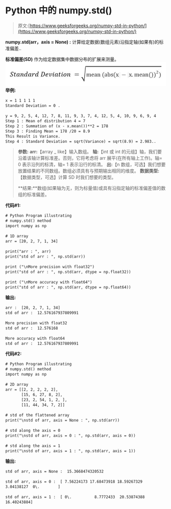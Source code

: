 # Python 中的 numpy.std()

> 原文:[https://www.geeksforgeeks.org/numpy-std-in-python/](https://www.geeksforgeeks.org/numpy-std-in-python/)

**numpy.std(arr，axis = None) :** 计算给定数据(数组元素)沿指定轴(如果有)的标准偏差..

**标准偏差(SD)** 作为给定数据集中数据分布的扩展来测量。
![](img/4a0d323535121aea9e67d9d58ee5e4f7.png)
**举例:**

```
x = 1 1 1 1 1 
Standard Deviation = 0 . 

y = 9, 2, 5, 4, 12, 7, 8, 11, 9, 3, 7, 4, 12, 5, 4, 10, 9, 6, 9, 4 
Step 1 : Mean of distribution 4 = 7
Step 2 : Summation of (x - x.mean())**2 = 178
Step 3 : Finding Mean = 178 /20 = 8.9 
This Result is Variance.
Step 4 : Standard Deviation = sqrt(Variance) = sqrt(8.9) = 2.983..

```

> **参数:**
> **arr:**【array _ like】输入数组。
> **轴:**【int 或 int 的元组】轴，我们要沿着该轴计算标准差。否则，它将考虑将 arr 展平(在所有轴上工作)。轴= 0 表示沿列的标清，轴= 1 表示沿行的标清。
> **出:**【n 数组，可选】我们想要放置结果的不同数组。数组必须具有与预期输出相同的维度。
> **数据类型:**【数据类型，可选】计算 SD 时我们想要的类型。
> 
> **结果:**数组(如果轴为无，则为标量值)或具有沿指定轴的标准偏差值的数组的标准偏差。

**代码#1:**

```
# Python Program illustrating 
# numpy.std() method 
import numpy as np

# 1D array 
arr = [20, 2, 7, 1, 34]

print("arr : ", arr) 
print("std of arr : ", np.std(arr))

print ("\nMore precision with float32")
print("std of arr : ", np.std(arr, dtype = np.float32))

print ("\nMore accuracy with float64")
print("std of arr : ", np.std(arr, dtype = np.float64))
```

**输出:**

```
arr :  [20, 2, 7, 1, 34]
std of arr :  12.576167937809991

More precision with float32
std of arr :  12.576168

More accuracy with float64
std of arr :  12.576167937809991

```

**代码#2:**

```
# Python Program illustrating 
# numpy.std() method 
import numpy as np

# 2D array 
arr = [[2, 2, 2, 2, 2],  
       [15, 6, 27, 8, 2], 
       [23, 2, 54, 1, 2, ], 
       [11, 44, 34, 7, 2]] 

# std of the flattened array 
print("\nstd of arr, axis = None : ", np.std(arr)) 

# std along the axis = 0 
print("\nstd of arr, axis = 0 : ", np.std(arr, axis = 0)) 

# std along the axis = 1 
print("\nstd of arr, axis = 1 : ", np.std(arr, axis = 1))
```

**输出:**

```
std of arr, axis = None :  15.3668474320532

std of arr, axis = 0 :  [ 7.56224173 17.68473918 18.59267329  3.04138127  0\.        ]

std of arr, axis = 1 :  [ 0\.          8.7772433  20.53874388 16.40243884]

```